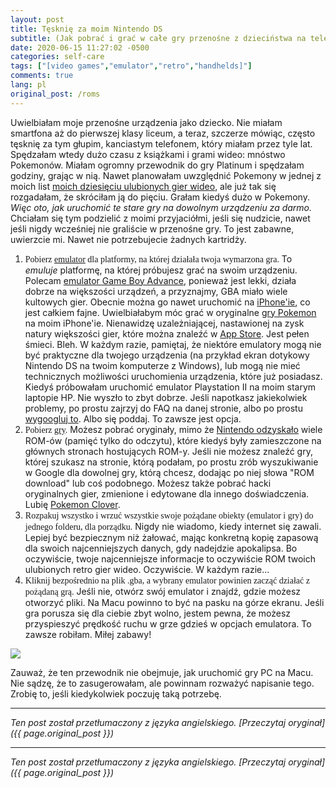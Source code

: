 ```yaml
---
layout: post
title: Tęsknię za moim Nintendo DS
subtitle: (Jak pobrać i grać w całe gry przenośne z dzieciństwa na telefonie lub laptopie za darmo)
date: 2020-06-15 11:27:02 -0500
categories: self-care
tags: ["[video games","emulator","retro","handhelds]"]
comments: true
lang: pl
original_post: /roms
---
```




Uwielbiałam moje przenośne urządzenia jako dziecko. Nie miałam smartfona aż do pierwszej klasy liceum, a teraz, szczerze mówiąc, często tęsknię za tym głupim, kanciastym telefonem, który miałam przez tyle lat. Spędzałam wtedy dużo czasu z książkami i grami wideo: mnóstwo Pokemonów. Miałam ogromny przewodnik do gry Platinum i spędzałam godziny, grając w nią. Nawet planowałam uwzględnić Pokemony w jednej z moich list <a href="{{site.baseurl}}/self-care/2020/06/03/video-games-list/" target="_blank">moich dziesięciu ulubionych gier wideo</a>, ale już tak się rozgadałam, że skróciłam ją do pięciu. Grałam kiedyś dużo w Pokemony. <em>Więc oto, jak uruchomić te stare gry na dowolnym urządzeniu za darmo.</em> Chciałam się tym podzielić z moimi przyjaciółmi, jeśli się nudzicie, nawet jeśli nigdy wcześniej nie graliście w przenośne gry. To jest zabawne, uwierzcie mi. Nawet nie potrzebujecie żadnych kartridży.<!-- more -->

<ol><li><p style="font-family: gentle; display: initial;">Pobierz <a href="https://www.emulatorgames.net/emulators/" target="_blank">emulator</a> dla platformy, na której działała twoja wymarzona gra.</p> To <i>emuluje</i> platformę, na której próbujesz grać na swoim urządzeniu. Polecam <a href="https://www.emulatorgames.net/emulators/gameboy-advance/" target="_blank">emulator Game Boy Advance</a>, ponieważ jest lekki, działa dobrze na większości urządzeń, a przyznajmy, GBA miało wiele kultowych gier. Obecnie można go nawet uruchomić na <a href="https://www.emulatorgames.net/emulators/gameboy-advance/gba4ios-2-1/" target="_blank">iPhone'ie</a>, co jest całkiem fajne. Uwielbiałabym móc grać w oryginalne <a href="https://www.emulatorgames.net/pokemon-roms/" target="_blank">gry Pokemon</a> na moim iPhone'ie. Nienawidzę uzależniającej, nastawionej na zysk natury większości gier, które można znaleźć w <a href="https://www.cnet.com/news/why-mobile-games-suck/" target="_blank">App Store</a>. Jest pełen śmieci. Bleh. W każdym razie, pamiętaj, że niektóre emulatory mogą nie być praktyczne dla twojego urządzenia (na przykład ekran dotykowy Nintendo DS na twoim komputerze z Windows), lub mogą nie mieć technicznych możliwości uruchomienia urządzenia, które już posiadasz. Kiedyś próbowałam uruchomić emulator Playstation II na moim starym laptopie HP. Nie wyszło to zbyt dobrze. Jeśli napotkasz jakiekolwiek problemy, po prostu zajrzyj do FAQ na danej stronie, albo po prostu <a href="https://lmgtfy.com/?q=how+do+i+stop+being+a+dumbass" target="_blank">wygoogluj to</a>. Albo się poddaj. To zawsze jest opcja.</li>
<li><p style="font-family: gentle; display: initial;">Pobierz <a href="https://www.emulatorgames.net/tags/" target="_blank">gry</a>.</p> Możesz pobrać oryginały, mimo że <a href="https://www.polygon.com/2019/9/11/20860039/nintendo-copyright-trademark-infringement-rom-lawsuit" target="_blank">Nintendo odzyskało</a> wiele ROM-ów (pamięć tylko do odczytu), które kiedyś były zamieszczone na głównych stronach hostujących ROM-y. Jeśli nie możesz znaleźć gry, której szukasz na stronie, którą podałam, po prostu zrób wyszukiwanie w Google dla dowolnej gry, którą chcesz, dodając po niej słowa "ROM download" lub coś podobnego. Możesz także pobrać hacki oryginalnych gier, zmienione i edytowane dla innego doświadczenia. Lubię <a href="https://www.gbahacks.com/2017/02/clover.html" target="_blank">Pokemon Clover</a>.</li>
<li><p style="font-family: gentle; display: initial;">Rozpakuj wszystko i wrzuć wszystkie swoje pożądane obiekty (emulator i gry) do jednego folderu, dla porządku.</p> Nigdy nie wiadomo, kiedy internet się zawali. Lepiej być bezpiecznym niż żałować, mając konkretną kopię zapasową dla swoich najcenniejszych danych, gdy nadejdzie apokalipsa. Bo oczywiście, twoje najcenniejsze informacje to oczywiście ROM twoich ulubionych retro gier wideo. Oczywiście. W każdym razie...</li>
<li><p style="font-family: gentle; display: initial;">Kliknij bezpośrednio na plik .gba, a wybrany emulator powinien zacząć działać z pożądaną grą.</p> Jeśli nie, otwórz swój emulator i znajdź, gdzie możesz otworzyć pliki. Na Macu powinno to być na pasku na górze ekranu. Jeśli gra porusza się dla ciebie zbyt wolno, jestem pewna, że możesz przyspieszyć prędkość ruchu w grze gdzieś w opcjach emulatora. To zawsze robiłam. Miłej zabawy!</li></ol>
<img style="margin: auto;" src="/images/nonsense/addicted.png">
<p>Zauważ, że ten przewodnik nie obejmuje, jak uruchomić gry PC na Macu. Nie sądzę, że to zasugerowałam, ale powinnam rozważyć napisanie tego. Zrobię to, jeśli kiedykolwiek poczuję taką potrzebę.</p>

---

*Ten post został przetłumaczony z języka angielskiego. [Przeczytaj oryginał]({{ page.original_post }})*

---

*Ten post został przetłumaczony z języka angielskiego. [Przeczytaj oryginał]({{ page.original_post }})*